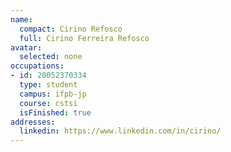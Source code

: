 ```yaml
---
name:
  compact: Cirino Refosco
  full: Cirino Ferreira Refosco
avatar:
  selected: none
occupations:
- id: 20052370334
  type: student
  campus: ifpb-jp
  course: cstsi
  isFinished: true
addresses:
  linkedin: https://www.linkedin.com/in/cirino/
---
```

